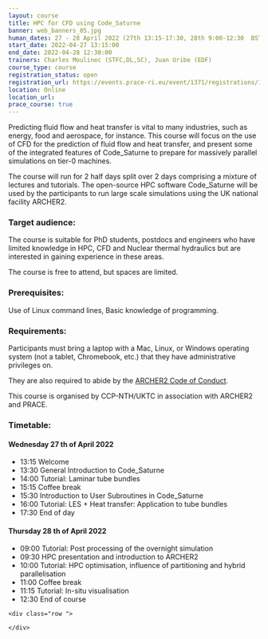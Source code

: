 ```yaml
---
layout: course
title: HPC for CFD using Code_Saturne
banner: web_banners_05.jpg 
human_dates: 27 - 28 April 2022 (27th 13:15-17:30, 28th 9:00-12:30  BST)
start_date: 2022-04-27 13:15:00
end_date: 2022-04-28 12:30:00
trainers: Charles Moulinec (STFC,DL,SC), Juan Uribe (EDF)
course_type: course
registration_status: open
registration_url: https://events.prace-ri.eu/event/1371/registrations/1016/
location: Online
location_url:
prace_course: true
---
```


Predicting fluid flow and heat transfer is vital to many industries, such as energy, food and aerospace, for instance. This course will focus on the use of CFD for the prediction of fluid flow and heat transfer, and present some of the integrated features of Code_Saturne to prepare for massively parallel simulations on tier-0 machines.

The course will run for 2 half days split over 2 days comprising a mixture of lectures and tutorials. The open-source HPC software Code_Saturne will be used by the participants to run large scale simulations using the UK national facility ARCHER2.

### Target audience:

The course is suitable for PhD students, postdocs and engineers who have limited knowledge in HPC, CFD and Nuclear thermal hydraulics but are interested in gaining experience in these areas.

The course is free to attend, but spaces are limited.

### Prerequisites:

Use of Linux command lines, Basic knowledge of programming.

### Requirements:

Participants must bring a laptop with a Mac, Linux, or Windows operating system (not a tablet, Chromebook, etc.) that they have administrative privileges on.

They are also required to abide by the [ARCHER2  Code of Conduct](../../../about/policies/code-of-conduct.html). 

This course is organised by CCP-NTH/UKTC in association with ARCHER2 and PRACE.



### Timetable:

#### Wednesday 27 th of April 2022
- 13:15 Welcome
- 13:30 General Introduction to Code_Saturne
- 14:00 Tutorial: Laminar tube bundles
- 15:15 Coffee break
- 15:30 Introduction to User Subroutines in Code_Saturne
- 16:00 Tutorial: LES + Heat transfer: Application to tube bundles
- 17:30 End of day

#### Thursday 28 th of April 2022
- 09:00 Tutorial: Post processing of the overnight simulation
- 09:30 HPC presentation and introduction to ARCHER2
- 10:00 Tutorial: HPC optimisation, influence of partitioning and hybrid parallelisation
- 11:00 Coffee break
- 11:15 Tutorial: In-situ visualisation
- 12:30 End of course

<section id="service">

<!-- 

<h2><a name="materials">Course materials</a></h2>
 -->


    <div class="row ">	

<!-- 		
      <div class="col-xs-6 col-sm-4">
        <a class="ar2_linkbox ar2_linkbox-green" 
          href="   ">
          <strong>Course materials</strong>         
        </a>
      </div>
 -->

<!--  
      <div class="col-xs-6 col-sm-4">
        <a class="ar2_linkbox ar2_linkbox-teal" 
          href="https://pad.archer2.ac.uk/p/220427-code-saturne">
          <strong>Course Chat</strong>       
        </a>
      </div>
		
 -->
 	</div>
		
		
					


<!-- 		
<h2><a name="videos">Videos</a></h2>

<h3>Session 1</h3>

<div>
	<iframe title="Video" width="560" height="315" src="https://www.youtube.com/embed/xxxxxxxxxxx" frameborder="0" allow="accelerometer; autoplay; encrypted-media; gyroscope; picture-in-picture" allowfullscreen></iframe>
</div>

 -->





<!-- 
<h2><a name="feedback">Feedback</a></h2>


    <div class="row ">	

      <div class="col-xs-6 col-sm-4">
        <a class="ar2_linkbox ar2_linkbox-teal" 


		   href="https://events.prace-ri.eu/event/1371/surveys/934"

		>
          <strong>Feedback</strong><br/>
          Please let us know what was great about this course and anything we can improve
        </a>
      </div>
    </div>
		
 -->		

 
</section>


